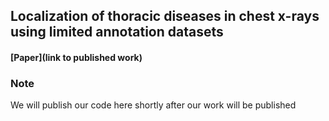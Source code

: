 ## Localization of thoracic diseases in chest x-rays using limited annotation datasets
#### [Paper](link to published work)

### Note
We will publish our code here shortly after our work will be published
